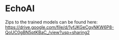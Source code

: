 # EchoAI

Zips to the trained models can be found here: https://drive.google.com/file/d/1yfJKGeCgyNKW6P8-QoUC0gBN5ptKBaC_/view?usp=sharing2
